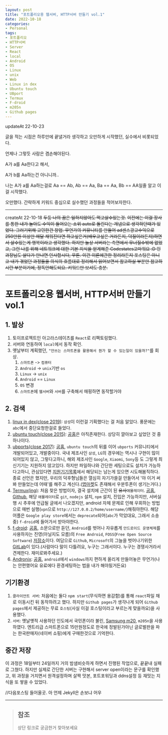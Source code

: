 ```yaml
---
layout: post
title: "포트폴리오용 웹서버, HTTP서버 만들기 vol.1"
date: 2022-10-18
categories:
- Personal
tags:
- 포트폴리오
- HTTP서버
- Server
- React
- local
- Android
- OS
- Linux
- unix
- Web
- Linux in dex
- Ubuntu touch
- UBport
- Termux
- F-droid
- m205n
- Github pages
---
```

updateAt 22-10-23

글을 적는 시점은 하루만에 끝낼거라 생각하고 오만하게 시작했던, 실수에서 비롯되었다.

언제나 그렇듯 사람은 겸손해야된다.

A가 a를 Aa한다고 해서,

A가 b를 Aa하는건 아니니까..

나는 A가 a를 Aa하는걸로 Aa == Ab, Ab == Aa, Ba == Aa, Bb == AA일줄 알고 이걸 시작했다.

오만했다. 간략하게 키워드 중심으로 실수했던 과정들을 적어보자한다.

---

createAt 22-10-18
~~두둥 나의 꿈은 일하지않아도 먹고살수있는것.~~
~~이전에는 이걸 장사를 통한 내가 놀아도 수익이 들어오는 소위 auto로 돌린다는 개념으로 생각하던때가 있었다. 그러기위해 고민한건 창업. 무언가의 커뮤니티를 만들어 ad센스광고수익으로 250만원 이상만 매달 채워진다면 하고싶은거(배우고싶은 거라든지, 덕질이라든지)하면서 살수있는게 행복이라고 생각했다. 하지만 늘상 서버라는 측면에서 무너질수밖에 없었고, 그런 나를 위해 네트워크에 대한 기본 지식을 얻게해준 Codestates고마워요 :D 민과장님도 살다가 만나면 인사합시다, 무튼. 이건 이론에관한 정리라든지 포스팅은 아니고 내가 겪었던 과정들을 의식의 흐름대로 정리해서 읽어보면서 참고하실 부분만 참고하시란 부분이기에, 정독안해도되요. 키워드만 보셔도 충분.~~

---

# 포트폴리오용 웹서버, HTTP서버 만들기 vol.1

## 1. 발상

1. 토이프로젝트인 아고라스테이츠를 `React`로 리팩토링했다.
2. 서버와 연동하여 `local`에서 동작 확인.
3. 옛날부터 계획했던, `"안쓰는 스마트폰을 활용해서 뭔가 할 수 있는일이 있을까?"`를 회상.
   1. `스마트폰` -> `컴퓨터`
   2. `Android` -> `unix`기반 `os`
   3. `Linux` -> `unix`
   4. `Android` == `Linux`
   5. `OS` 변경
   6. `스마트폰`에 `웹서버`와 `서버`를 구축해서 매핑하면 동작할거야

## 2. 검색

   1. [linux in dex(close 2019)](https://namu.wiki/w/Linux%20on%20DeX): `삼성`이 이런걸 기획했다는 걸 처음 알았다. 풍문에는 `abc`에서 중단요청한걸로 들었다.
   2. [ubuntu touch(close 2015)](https://ko.wikipedia.org/wiki/%EC%9A%B0%EB%B6%84%ED%88%AC_%ED%84%B0%EC%B9%98): [공홈](https://ubuntu-touch.io/)은 아직존재한다. 상당히 깔아보고 싶었던 것 중 하나이다.
   3. [ubports(close 2017)](https://en.wikipedia.org/?title=UBports&redirect=no): [공홈](https://ubports.com/), `ubuntu touch`의 뒤를 이어 `ubports` 커뮤니티에서 개발되어있고, 개발중이다. 국내 제조사인 `삼성`, `LG`의 경우에는 역시나 구현이 많이 되어있지 않고, 그렇다고하니, 해외 제조사인 `Google`, `Xiaomi`, `Sony`등 도 그렇게 최신기기는 지원하지 않고있다. 하지만 파일하나와 간단한 세팅으로도 설치가 가능하다고하니, 관심있다면 [지원기기목록](https://devices.ubuntu-touch.io/)에서 해당되는 남는게 있으면 시도해봄직하다. 종료 선언은 했지만, 우리의 덕후형님들은 열심히 자기가쓸걸 만들어서 '야 이거 써봐 만들었는데 어때'를 해주고 계신다.([앱마켓](https://open-store.io/)도 존재해서 우분투폰이 생기는거다.)
   4. [Termux(ing)](https://namu.wiki/w/Termux): 처음 찾은 방법이자, 결국 설치에 근간이 된 ~~유사~~`애뮬레이터`. [공홈](https://termux.dev/en/), [Github](https://github.com/termux/termux-app), 해당 `애뮬레이터`로 `git`, `nodejs` 설치, `npm` 설치,  진입은 가능하지만, 서버실행 시 추후에 언급될 글에서 나오겠지만, android 자체 문제로 인해 우회하는 방법으로 매번 실행(`vpn`으로 `http://127.0.0.2/home/username/`)해줘야한다. 해당 어플은 `Google play store`에서는 `deprecate`되어(`abc`가 막았대요, 그래서 소송중) `f-droid`에 들어가서 받아야한다.
   5. [f-droid](https://ko.wikipedia.org/wiki/F-Droid): [공홈](https://f-droid.org/), 소문으로만 듣던, `Android`를 벗어나 자유롭게 `안드로이드 운영체제`를 사용하자는 진영(아닐지도 모름)의 `Free Android`, `FOSS`(`Free Open Source Software`) [저장소](https://gitlab.com/fdroid/)이다. 여담으로 `Github`, `Microsoft`의 그늘을 벗어나기위한 [GitLab](https://namu.wiki/w/GitLab)이 있다.(사람마다 말이 다틀려요, 누구는 그래서이다. 누구는 경쟁사거라서 견제한다. 재미로봐주세요.)
   6. [Andronix](https://docs.andronix.app/): [공홈](https://andronix.app/), `android`에서 `windows`까지 편하게 올리게 만들어놓은 무언가(나는 안편했어요 유료에다 환경세팅하는 법을 내가 해야됬거든요)

## 기기환경

1. `클라이언트 서버`: 처음에는 둘다 `npm start`(무식하면 용감함)를 통해 `react`파일 채로 이동시킨 뒤 동작하려고 했다. 하지만 `Github pages`가 생각나게 되어 `Github pages`에서 제공하는 무료 `호스팅`(사실 이걸 호스팅이라고 부르는게 맞을까요)을 사용했다.
2. `서버`: 옛날옛적 사용하던 인도에서 국민폰이라 불린, [Samsung m20](https://namu.wiki/w/%EA%B0%A4%EB%9F%AD%EC%8B%9C%20M20), `m205n`을 사용하였다. 엔트리급 스마트폰으로 15만원정도로 한국에 정발된가아닌 글로벌판을 파는 한국판매자(네이버 쇼핑)에게 구매한것으로 기억한다.

## 중간 저장

이 과정은 18일부터 24일까지 거의 밤샘비슷하게 하면서 진행된 작업으로, 끝끝내 실패로 그쳤다. 하지만 실제로 간단한 서버는 구현해서 server open이라는 문구를 확인했고, 위 과정을 거치면서 원격설정하며 살짝 맛본, 포트포워딩과 ddns설정 등 재밋는 지식을 또 쌓을 수 있었다.

//다음포스팅 들어올곳. 아 언제 Jekyll은 손보냐 어우

---

> ## 참조
>
> 상단 링크로 궁금한거 찾아보세요